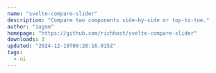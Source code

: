 ```yaml
---
name: "svelte-compare-slider"
description: "Compare two components side-by-side or top-to-toe."
author: "iugsm"
homepage: "https://github.com/richhost/svelte-compare-slider"
downloads: 3
updated: "2024-12-19T09:28:16.015Z"
tags: 
  - ui
---
```


